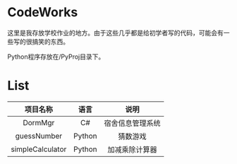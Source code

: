 # CodeWorks

这里是我存放学校作业的地方。由于这些几乎都是给初学者写的代码，可能会有一些写的很搞笑的东西。

Python程序存放在/PyProj目录下。

# List

|项目名称|语言|说明|
|:--------:|:---------:|:--------:|
|DormMgr|C#|宿舍信息管理系统|
|guessNumber|Python|猜数游戏|
|simpleCalculator|Python|加减乘除计算器|
